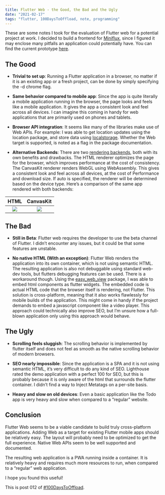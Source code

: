 ```yaml
---
title: Flutter Web - the Good, the Bad and the Ugly
date: "2021-02-17"
tags: "flutter, 100DaysToOffload, note, programming"
---
```


These are some notes I took for the evaluation of Flutter web for a potential project at work. I decided to build a frontend for [Miniflux](https://miniflux.app/), since I figured it may enclose many pitfalls an application could potentially have. You can find the current prototype [here](https://github.com/garritfra/FlutterFlux).

## The Good

- **Trivial to set up**: Running a Flutter application in a browser, no matter if it is an existing app or a fresh project, can be done by simply specifying the -d chrome flag.

- **Same behavior compared to mobile app**: Since the app is quite literally a mobile application running in the browser, the page looks and feels like a mobile application. It gives the app a consistent look and feel across all devices. I can imagine this coming in handy for web applications that are primarily used on phones and tablets.

- **Browser API integration**: It seems like many of the libraries make use of Web APIs. For example: I was able to get location updates using the location package, and store data using [localstorage](https://pub.dev/packages/localstorage). Whether the Web target is supported, is noted as a flag in the package documentation.

- **Alternative Backends**: There are two [rendering backends](https://flutter.dev/docs/development/tools/web-renderers), both with its own benefits and drawbacks. The HTML renderer optimizes the page for the browser, which improves performance at the cost of consistency. The CanvasKit renderer renders WebGL using WebAssembly. This gives a consistent look and feel across all devices, at the cost of Performance and download size. If auto is specified, the renderer will be determined based on the device type. Here’s a comparison of the same app rendered with both backends:

|                    HTML                    |                    CanvasKit                    |
| :----------------------------------------: | :---------------------------------------------: |
| ![](/assets/flutter_web_renderer_html.png) | ![](/assets/flutter_web_renderer_canvaskit.png) |

## The Bad

- **Still in Beta**: Flutter web requires the developer to use the beta channel of Flutter. I didn’t encounter any issues, but it could be that some features are unstable.

- **No native HTML (With an exception)**: Flutter Web renders the application into its own container, which is not using semantic HTML. The resulting application is also not debuggable using standard web-dev tools, but flutters debugging features can be used. There is a workaround though. Using the [easy_web_view](https://pub.dev/packages/easy_web_view) package, I was able to embed html components as flutter widgets. The embedded code is actual HTML code that the browser itself is rendering, not Flutter. This solution is cross-platform, meaning that it also works flawlessly for mobile builds of the application. This might come in handy if the project demands to embed a javascript component like a video player. This approach could technically also improve SEO, but I’m unsure how a full-blown application only using this approach would behave.

## The Ugly

- **Scrolling feels sluggish**: The scrolling behavior is implemented by flutter itself and does not feel as smooth as the native scrolling behavior of modern browsers.

- **SEO nearly impossible**: Since the application is a SPA and it is not using semantic HTML, it’s very difficult to do any kind of SEO. Lighthouse rated the demo application with a perfect 100 for SEO, but this is probably because it is only aware of the html that surrounds the flutter container. I didn’t find a way to Inject Metatags on a per-site basis.

- **Heavy and slow on old devices**: Even a basic application like the Todo app is very heavy and slow when compared to a “regular” website.

## Conclusion

Flutter Web seems to be a viable candidate to build truly cross-platform applications. Adding Web as a target for existing Flutter mobile apps should be relatively easy. The layout will probably need to be optimized to get the full experience. Native Web APIs seem to be well supported and documented.

The resulting web application is a PWA running inside a container. It is relatively heavy and requires much more resources to run, when compared to a “regular” web application.

I hope you found this useful!

This is post 012 of [#100DaysToOffload](https://100daystooffload.com/).
